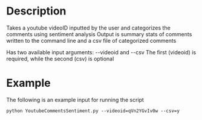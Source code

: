# Description
Takes a youtube videoID inputted by the user and categorizes the comments using sentiment analysis
Output is summary stats of comments written to the command line and a csv file of categorized comments

Has two available input arguments: --videoid and --csv
The first (videoid) is required, while the second (csv) is optional

# Example
The following is an example input for running the script

```
python YoutubeCommentsSentiment.py --videoid=qVn2YGvIv0w --csv=y
```
